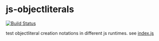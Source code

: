 js-objectliterals
===================

[![Build Status](https://travis-ci.org/bengreenier/js-objectliterals.svg?branch=master)](https://travis-ci.org/bengreenier/js-objectliterals)

test objectliteral creation notations in different js runtimes. see [index.js](./index.js)